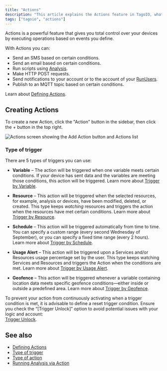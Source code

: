 ```yaml
---
title: "Actions"
description: "This article explains the Actions feature in TagoIO, what you can do with Actions, and how to create a new Action. It also provides links to related documentation sections such as Defining Actions, trigger types, and action types."
tags: ["tagoio", "actions"]
---
```

Actions is a powerful feature that gives you total control over your devices by executing operations based on events you define.

With Actions you can:
- Send an SMS based on certain conditions.
- Send an email based on certain conditions.
- Run scripts using [Analysis](/docs/tagoio/analys/).
- Make HTTP POST requests.
- Send notifications to your account or to the account of your [RunUsers](../tagorun/tagorun-mobile-app).
- Publish to an MQTT topic based on certain conditions.

Learn about [Defining Actions](../actions/).

## Creating Actions

To create a new Action, click the "Action" button in the sidebar, then click the + button in the top right.

![Actions screen showing the Add Action button and Actions list](/docs_imagem/tagoio/actions-2.png)

### Type of trigger

There are 5 types of triggers you can use:

* **Variable** – The action will be triggered when one variable meets certain conditions. If your device has sent data and the variables are meeting those conditions, this action will be triggered. Learn more about [Trigger by Variable](../trigger-by-variable).

* **Resource** – This action will be triggered when the selected resources, for example, analysis or devices, have been modified, deleted, or created. This type keeps _watching_ resources and triggers the action when the resources have met certain conditions. Learn more about [Trigger by Resource](../trigger-by-resource).

* **Schedule** – This action will be triggered automatically from time to time. You can specify a custom range (every second Wednesday of September), or you can specify a fixed time range (every 2 hours). Learn more about [Trigger by Schedule](../trigger-by-schedule).

* **Usage Alert** – This action will be triggered upon a Services and/or Resources usage percentage set by the user. This type keeps watching Services and Resources and triggers the Action when the conditions are met. Learn more about [Trigger by Usage Alert](../notifications/trigger-by-usage-alert).

* **Geofence** – This action will be triggered whenever a variable containing location data meets specific geofence conditions—either inside or outside a predefined area. Learn more about [Trigger by Geofence](../trigger-by-geofence).

To prevent your action from continuously activating when a trigger condition is met, it is advisable to define a reset trigger condition. Ensure you check the “[Trigger Unlock]” option to avoid potential issues with your logic and account:  
[Trigger Unlock](../trigger-unlock).

## See also

- [Defining Actions](../actions/)
- [Type of trigger](../trigger-by-variable)
- [Type of action](../actions/action-types)
- [Running Analysis via Action](../actions/)